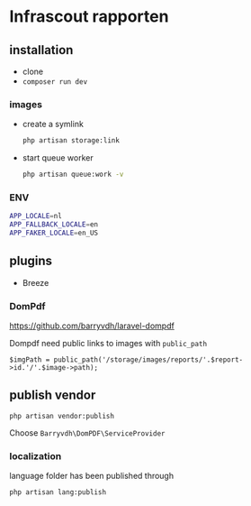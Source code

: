 # Infrascout rapporten

## installation

- clone
- `composer run dev`

### images

- create a symlink
  ```bash
  php artisan storage:link
  ```
- start queue worker
  ```bash
  php artisan queue:work -v
  ```
### ENV

```bash
APP_LOCALE=nl
APP_FALLBACK_LOCALE=en
APP_FAKER_LOCALE=en_US
```

## plugins

- Breeze 

### DomPdf

https://github.com/barryvdh/laravel-dompdf

Dompdf need public links to images with `public_path`
```
$imgPath = public_path('/storage/images/reports/'.$report->id.'/'.$image->path);
```

## publish vendor

```
php artisan vendor:publish
```

Choose `Barryvdh\DomPDF\ServiceProvider`

### localization 

language folder has been published through
```bash
php artisan lang:publish
```
